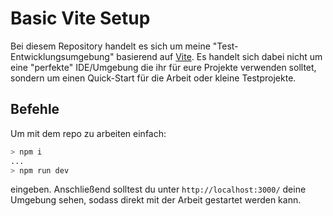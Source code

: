 # Basic Vite Setup

Bei diesem Repository handelt es sich um meine "Test-Entwicklungsumgebung" basierend auf [Vite](https://vitejs.dev/). Es handelt sich dabei nicht um eine "perfekte" IDE/Umgebung die ihr für eure Projekte verwenden solltet, sondern um einen Quick-Start für die Arbeit oder kleine Testprojekte.

## Befehle

Um mit dem repo zu arbeiten einfach:

```bash
> npm i
...
> npm run dev
```

eingeben. Anschließend solltest du unter `http://localhost:3000/` deine Umgebung sehen, sodass direkt mit der Arbeit gestartet werden kann.

